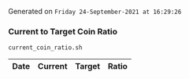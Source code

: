 Generated on `Friday 24-September-2021 at 16:29:26`

### Current to Target Coin Ratio
`current_coin_ratio.sh`

Date|Current|Target|Ratio
---|---|---|---
